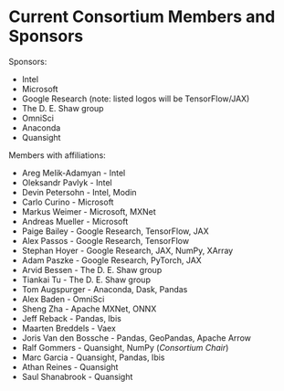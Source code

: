 # Current Consortium Members and Sponsors

Sponsors:

- Intel
- Microsoft
- Google Research (note: listed logos will be TensorFlow/JAX)
- The D. E. Shaw group
- OmniSci
- Anaconda
- Quansight

Members with affiliations:

- Areg Melik-Adamyan - Intel
- Oleksandr Pavlyk - Intel
- Devin Petersohn - Intel, Modin
- Carlo Curino - Microsoft
- Markus Weimer - Microsoft, MXNet
- Andreas Mueller - Microsoft
- Paige Bailey - Google Research, TensorFlow, JAX
- Alex Passos - Google Research, TensorFlow
- Stephan Hoyer - Google Research, JAX, NumPy, XArray
- Adam Paszke - Google Research, PyTorch, JAX
- Arvid Bessen - The D. E. Shaw group
- Tiankai Tu - The D. E. Shaw group
- Tom Augspurger - Anaconda, Dask, Pandas
- Alex Baden - OmniSci
- Sheng Zha - Apache MXNet, ONNX
- Jeff Reback - Pandas, Ibis
- Maarten Breddels - Vaex
- Joris Van den Bossche - Pandas, GeoPandas, Apache Arrow
- Ralf Gommers - Quansight, NumPy (_Consortium Chair_)
- Marc Garcia - Quansight, Pandas, Ibis
- Athan Reines - Quansight
- Saul Shanabrook - Quansight

